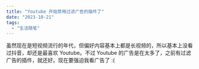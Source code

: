 ```yaml
---
title: "Youtube 开始禁用过滤广告的插件了"
date: "2023-10-21"
tags: 
  - "生活随笔"
---
```


虽然现在是短视频流行的年代，但偏好内容基本上都是长视频的，所以基本上没看过抖音，却还是最喜欢 Youtube。不过 Youtube 的广告是在太多了，之前有过滤广告的插件，就还好。现在要强迫我看广告了 :(

